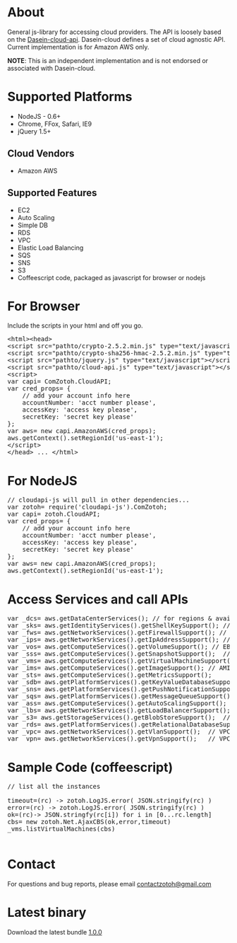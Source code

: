 # About
General js-library for accessing cloud providers.  The API is loosely based on the [Dasein-cloud-api](http://dasein-cloud.sourceforge.net/).  Dasein-cloud defines a set of cloud agnostic API.</br>Current implementation is for Amazon AWS only.

<b>NOTE</b>: This is an independent implementation and is not endorsed or associated with Dasein-cloud.

# Supported Platforms
* NodeJS - 0.6+
* Chrome, FFox, Safari, IE9
* jQuery 1.5+

## Cloud Vendors
* Amazon AWS 

## Supported Features
* EC2
* Auto Scaling
* Simple DB
* RDS
* VPC
* Elastic Load Balancing
* SQS
* SNS
* S3
* Coffeescript code, packaged as javascript for browser or nodejs

# For Browser
Include the scripts in your html and off you go.
<pre>
&lt;html&gt;&lt;head&gt;
&lt;script src="pathto/crypto-2.5.2.min.js" type="text/javascript"&gt;&lt;/script&gt;
&lt;script src="pathto/crypto-sha256-hmac-2.5.2.min.js" type="text/javascript"&gt;&lt;/script&gt;
&lt;script src="pathto/jquery.js" type="text/javascript"&gt;&lt;/script&gt;
&lt;script src="pathto/cloud-api.js" type="text/javascript"&gt;&lt;/script&gt;
&lt;script&gt;
var capi= ComZotoh.CloudAPI;
var cred_props= {
    // add your account info here
    accountNumber: 'acct number please',
    accessKey: 'access key please',
    secretKey: 'secret key please'
};
var aws= new capi.AmazonAWS(cred_props);
aws.getContext().setRegionId('us-east-1');
&lt;/script&gt;
&lt;/head&gt; ... &lt;/html&gt;
</pre>

# For NodeJS
<pre>
// cloudapi-js will pull in other dependencies...
var zotoh= require('cloudapi-js').ComZotoh;
var capi= zotoh.CloudAPI;
var cred_props= {
    // add your account info here
    accountNumber: 'acct number please',
    accessKey: 'access key please',
    secretKey: 'secret key please'
};
var aws= new capi.AmazonAWS(cred_props);
aws.getContext().setRegionId('us-east-1');
</pre>

# Access Services and call APIs
<pre>
var _dcs= aws.getDataCenterServices(); // for regions & availability zones
var _sks= aws.getIdentityServices().getShellKeySupport(); // key pairs
var _fws= aws.getNetworkServices().getFirewallSupport(); // security groups
var _ips= aws.getNetworkServices().getIpAddressSupport(); // Elastic IPs
var _vos= aws.getComputeServices().getVolumeSupport(); // EBS Volumes
var _sss= aws.getComputeServices().getSnapshotSupport();  // Snapshots
var _vms= aws.getComputeServices().getVirtualMachineSupport();  // Instances
var _ims= aws.getComputeServices().getImageSupport(); // AMIs
var _sts= aws.getComputeServices().getMetricsSupport();
var _sdb= aws.getPlatformServices().getKeyValueDatabaseSupport(); // SDB
var _sns= aws.getPlatformServices().getPushNotificationSupport(); // SNS
var _sqs= aws.getPlatformServices().getMessageQueueSupport(); // SQS
var _ass= aws.getComputeServices().getAutoScalingSupport();   
var _lbs= aws.getNetworkServices().getLoadBalancerSupport();
var _s3= aws.getStorageServices().getBlobStoreSupport();  // S3
var _rds= aws.getPlatformServices().getRelationalDatabaseSupport();  // RDS
var _vpc= aws.getNetworkServices().getVlanSupport();  // VPC
var _vpn= aws.getNetworkServices().getVpnSupport();   // VPC
</pre>

# Sample Code (coffeescript)
<pre>
// list all the instances

timeout=(rc) -> zotoh.LogJS.error( JSON.stringify(rc) )
error=(rc) -> zotoh.LogJS.error( JSON.stringify(rc) )
ok=(rc)-> JSON.stringfy(rc[i]) for i in [0...rc.length]
cbs= new zotoh.Net.AjaxCBS(ok,error,timeout)
_vms.listVirtualMachines(cbs)

</pre>



# Contact
For questions and bug reports, please email [contactzotoh@gmail.com](mailto:contactzotoh@gmail.com)



# Latest binary
Download the latest bundle [1.0.0](http://www.zotoh.com/packages/cloudapi-js/stable/1.0.0/cloudapi-js-1.0.0.zip)



